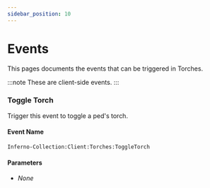 ```yaml
---
sidebar_position: 10
---
```


# Events

This pages documents the events that can be triggered in Torches.

:::note
These are client-side events.
:::

### Toggle Torch
Trigger this event to toggle a ped's torch.

#### Event Name
```
Inferno-Collection:Client:Torches:ToggleTorch
```
#### Parameters

- *None*
